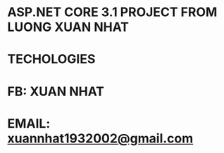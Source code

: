 # ASP.NET CORE 3.1 PROJECT FROM LUONG XUAN NHAT
# TECHOLOGIES
# FB: XUAN NHAT 
# EMAIL: xuannhat1932002@gmail.com